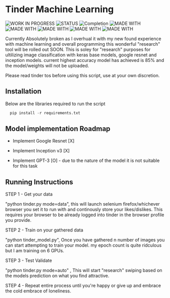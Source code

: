 
# Tinder Machine Learning
![WORK IN PROGRESS](https://img.shields.io/badge/WORK%20IN%20PROGRESS-YES-GREEN?style=for-the-badge)
![STATUS](https://img.shields.io/badge/STATUS-working-green?style=for-the-badge)
![Completion](https://img.shields.io/badge/COMPLETION-75%25-orange?style=for-the-badge)
![MADE WITH](https://img.shields.io/badge/MADE%20WITH-PYTHON-blue?style=for-the-badge)
![MADE WITH](https://img.shields.io/badge/MADE%20WITH-SELENIUM-blue?style=for-the-badge)
![MADE WITH](https://img.shields.io/badge/MADE%20WITH-KERAS-blue?style=for-the-badge)
![MADE WITH](https://img.shields.io/badge/MADE%20WITH-TENSORFLOW-blue?style=for-the-badge)
![MADE WITH](https://img.shields.io/badge/MADE%20WITH-BS4-blue?style=for-the-badge)

Currently Absolutely broken as I overhual it with my new found experience with machine learning and overall programming this wonderful "research" tool will be rolled out SOON.
This is soley for "research" purposes for ultilizing image classification with keras base models, google resnet and inception models.
current highest accuracy model has achieved is 85% and the model/weights will not be uploaded.

Please read tinder tos before using this script, use at your own discretion.   


## Installation
Below are the libraries required to run the script
```python
  pip install -r requirements.txt
```
    
## Model implementation Roadmap

- Implement Google Resnet [X]

- Implement Inception v3 [X] 

- Implement GPT-3 [O] - due to the nature of the model it is not suitable for this task

  
## Running Instructions

STEP 1 - Get your data

"python tinder.py mode=data", this will launch selenium firefox/whichever browser you set it to run with and continously store your likes/dislikes. This requires your browser to be already logged into tinder in the browser profile you provide.


STEP 2 -  Train on your gathered data

"python tinder_model.py", Once you have gathered n number of images you can start attempting to train your model. my epoch count is quite ridculous but I am training on 6 GPUs.

STEP 3 - Test Validate 

"python tinder.py mode=auto" , This will  start "research" swiping based on the models prediction on what you find attractive.

STEP 4 - Repeat entire process until you're happy or give up and embrace the cold embrace of loneliness.

  
